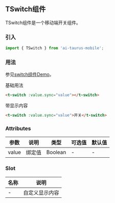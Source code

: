 ## TSwitch组件

TSwitch组件是一个移动端开关组件。

### 引入

```js
import { TSwitch } from 'ai-taurus-mobile';
```

### 用法

参见[switch组件Demo][switch-demo]。

基础用法

```html
<t-switch :value.sync="value"></t-switch>
```

带显示内容

```html
<t-switch :value.sync="value">开关</t-switch>
```

### Attributes

| 参数 | 说明 | 类型 | 可选值 | 默认值 |
| ---- | ---- | ---- | ---- | ---- |
| value | 绑定值	 | Boolean | - | - |

### Slot

| 名称 | 说明 |
| ------- | ---- |
| - | 自定义显示内容 |


[switch-demo]: /static/mobile-demo/examples/index.html#/switch
